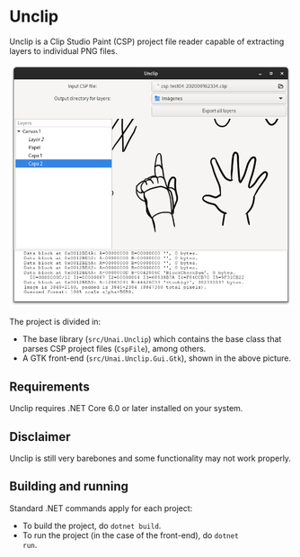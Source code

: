 # Unclip
Unclip is a Clip Studio Paint (CSP) project file reader capable of extracting layers to individual PNG files.

![Main window preview](/img/main-window-demo.png)

The project is divided in:

- The base library (`src/Unai.Unclip`) which contains the base class that parses CSP project files (`CspFile`), among others.
- A GTK front-end (`src/Unai.Unclip.Gui.Gtk`), shown in the above picture.

## Requirements

Unclip requires .NET Core 6.0 or later installed on your system.

## Disclaimer

Unclip is still very barebones and some functionality may not work properly.

## Building and running

Standard .NET commands apply for each project:

- To build the project, do <code>dotnet build</code>.
- To run the project (in the case of the front-end), do <code>dotnet run</code>.